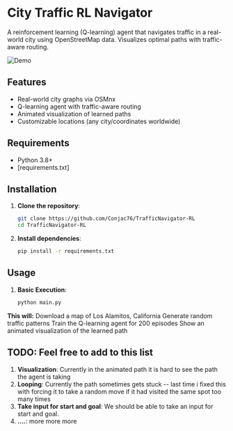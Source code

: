 # City Traffic RL Navigator

A reinforcement learning (Q-learning) agent that navigates traffic in a real-world city using OpenStreetMap data. Visualizes optimal paths with traffic-aware routing.

![Demo](demo.gif)  <!-- Add a demo GIF -->

## Features
- Real-world city graphs via OSMnx
- Q-learning agent with traffic-aware routing
- Animated visualization of learned paths
- Customizable locations (any city/coordinates worldwide)

## Requirements
- Python 3.8+
- [requirements.txt]

## Installation

1. **Clone the repository**:
   ```bash
   git clone https://github.com/Conjac76/TrafficNavigator-RL
   cd TrafficNavigator-RL

2. **Install dependencies**:

    ```bash
    pip install -r requirements.txt

## Usage

1. **Basic Execution**:

    ```bash
    python main.py

    
**This will:**
Download a map of Los Alamitos, California
Generate random traffic patterns
Train the Q-learning agent for 200 episodes
Show an animated visualization of the learned path


## TODO: Feel free to add to this list
1. **Visualization**:
    Currently in the animated path it is hard to see the path the agent is taking
2. **Looping**:
    Currently the path sometimes gets stuck -- last time i fixed this with forcing it to take a random move if it had visited the same spot too many times
3. **Take input for start and goal**:
    We should be able to take an input for start and goal. 
4. **....**:
    more more more
